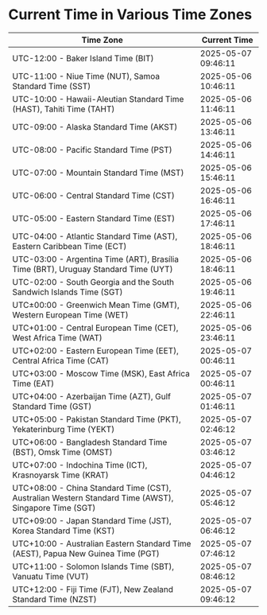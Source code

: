 # Current Time in Various Time Zones

| Time Zone | Current Time |
|-----------|--------------|
| UTC-12:00 - Baker Island Time (BIT) | 2025-05-07 09:46:11 |
| UTC-11:00 - Niue Time (NUT), Samoa Standard Time (SST) | 2025-05-06 10:46:11 |
| UTC-10:00 - Hawaii-Aleutian Standard Time (HAST), Tahiti Time (TAHT) | 2025-05-06 11:46:11 |
| UTC-09:00 - Alaska Standard Time (AKST) | 2025-05-06 13:46:11 |
| UTC-08:00 - Pacific Standard Time (PST) | 2025-05-06 14:46:11 |
| UTC-07:00 - Mountain Standard Time (MST) | 2025-05-06 15:46:11 |
| UTC-06:00 - Central Standard Time (CST) | 2025-05-06 16:46:11 |
| UTC-05:00 - Eastern Standard Time (EST) | 2025-05-06 17:46:11 |
| UTC-04:00 - Atlantic Standard Time (AST), Eastern Caribbean Time (ECT) | 2025-05-06 18:46:11 |
| UTC-03:00 - Argentina Time (ART), Brasília Time (BRT), Uruguay Standard Time (UYT) | 2025-05-06 18:46:11 |
| UTC-02:00 - South Georgia and the South Sandwich Islands Time (SGT) | 2025-05-06 19:46:11 |
| UTC±00:00 - Greenwich Mean Time (GMT), Western European Time (WET) | 2025-05-06 22:46:11 |
| UTC+01:00 - Central European Time (CET), West Africa Time (WAT) | 2025-05-06 23:46:11 |
| UTC+02:00 - Eastern European Time (EET), Central Africa Time (CAT) | 2025-05-07 00:46:11 |
| UTC+03:00 - Moscow Time (MSK), East Africa Time (EAT) | 2025-05-07 00:46:11 |
| UTC+04:00 - Azerbaijan Time (AZT), Gulf Standard Time (GST) | 2025-05-07 01:46:11 |
| UTC+05:00 - Pakistan Standard Time (PKT), Yekaterinburg Time (YEKT) | 2025-05-07 02:46:12 |
| UTC+06:00 - Bangladesh Standard Time (BST), Omsk Time (OMST) | 2025-05-07 03:46:12 |
| UTC+07:00 - Indochina Time (ICT), Krasnoyarsk Time (KRAT) | 2025-05-07 04:46:12 |
| UTC+08:00 - China Standard Time (CST), Australian Western Standard Time (AWST), Singapore Time (SGT) | 2025-05-07 05:46:12 |
| UTC+09:00 - Japan Standard Time (JST), Korea Standard Time (KST) | 2025-05-07 06:46:12 |
| UTC+10:00 - Australian Eastern Standard Time (AEST), Papua New Guinea Time (PGT) | 2025-05-07 07:46:12 |
| UTC+11:00 - Solomon Islands Time (SBT), Vanuatu Time (VUT) | 2025-05-07 08:46:12 |
| UTC+12:00 - Fiji Time (FJT), New Zealand Standard Time (NZST) | 2025-05-07 09:46:12 |
